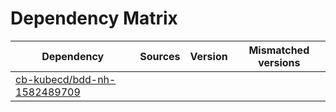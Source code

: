 # Dependency Matrix

Dependency | Sources | Version | Mismatched versions
---------- | ------- | ------- | -------------------
[cb-kubecd/bdd-nh-1582489709](https://github.com/cb-kubecd/bdd-nh-1582489709.git) |  | []() | 
